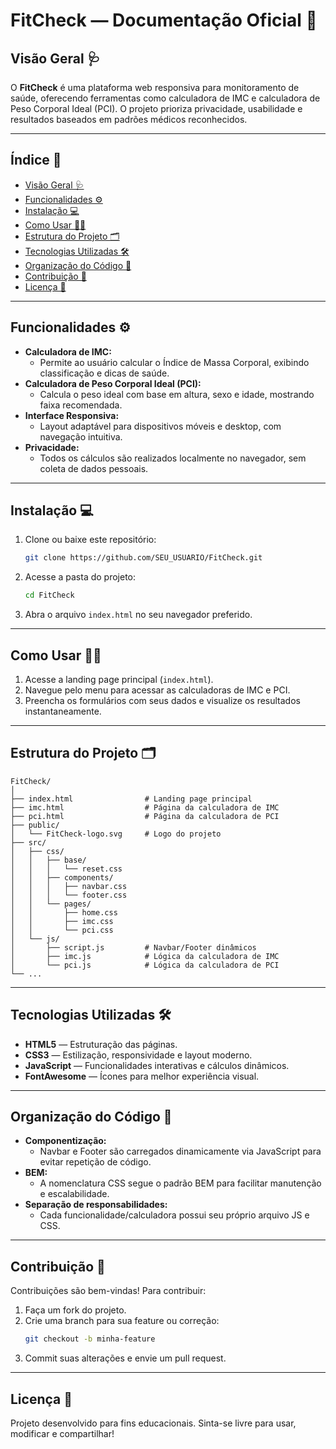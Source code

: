 

# FitCheck — Documentação Oficial 🏥

## Visão Geral 🩺
O **FitCheck** é uma plataforma web responsiva para monitoramento de saúde, oferecendo ferramentas como calculadora de IMC e calculadora de Peso Corporal Ideal (PCI). O projeto prioriza privacidade, usabilidade e resultados baseados em padrões médicos reconhecidos.

---

## Índice 📑
- [Visão Geral 🩺](#visão-geral-)
- [Funcionalidades ⚙️](#funcionalidades-)
- [Instalação 💻](#instalação-)
- [Como Usar 🧑‍💻](#como-usar-)
- [Estrutura do Projeto 🗂️](#estrutura-do-projeto-)
- [Tecnologias Utilizadas 🛠️](#tecnologias-utilizadas-)
- [Organização do Código 🧩](#organização-do-código-)
- [Contribuição 🤝](#contribuição-)
- [Licença 📄](#licença-)

---


## Funcionalidades ⚙️

- **Calculadora de IMC:**
	- Permite ao usuário calcular o Índice de Massa Corporal, exibindo classificação e dicas de saúde.
- **Calculadora de Peso Corporal Ideal (PCI):**
	- Calcula o peso ideal com base em altura, sexo e idade, mostrando faixa recomendada.
- **Interface Responsiva:**
	- Layout adaptável para dispositivos móveis e desktop, com navegação intuitiva.
- **Privacidade:**
	- Todos os cálculos são realizados localmente no navegador, sem coleta de dados pessoais.

---


## Instalação 💻

1. Clone ou baixe este repositório:
	 ```bash
	 git clone https://github.com/SEU_USUARIO/FitCheck.git
	 ```
2. Acesse a pasta do projeto:
	 ```bash
	 cd FitCheck
	 ```
3. Abra o arquivo `index.html` no seu navegador preferido.

---


## Como Usar 🧑‍💻

1. Acesse a landing page principal (`index.html`).
2. Navegue pelo menu para acessar as calculadoras de IMC e PCI.
3. Preencha os formulários com seus dados e visualize os resultados instantaneamente.

---


## Estrutura do Projeto 🗂️

```
FitCheck/
│
├── index.html                # Landing page principal
├── imc.html                  # Página da calculadora de IMC
├── pci.html                  # Página da calculadora de PCI
├── public/
│   └── FitCheck-logo.svg     # Logo do projeto
├── src/
│   ├── css/
│   │   ├── base/
│   │   │   └── reset.css
│   │   ├── components/
│   │   │   ├── navbar.css
│   │   │   └── footer.css
│   │   └── pages/
│   │       ├── home.css
│   │       ├── imc.css
│   │       └── pci.css
│   └── js/
│       ├── script.js         # Navbar/Footer dinâmicos
│       ├── imc.js            # Lógica da calculadora de IMC
│       └── pci.js            # Lógica da calculadora de PCI
└── ...
```

---


## Tecnologias Utilizadas 🛠️

- **HTML5** — Estruturação das páginas.
- **CSS3** — Estilização, responsividade e layout moderno.
- **JavaScript** — Funcionalidades interativas e cálculos dinâmicos.
- **FontAwesome** — Ícones para melhor experiência visual.

---


## Organização do Código 🧩

- **Componentização:**
	- Navbar e Footer são carregados dinamicamente via JavaScript para evitar repetição de código.
- **BEM:**
	- A nomenclatura CSS segue o padrão BEM para facilitar manutenção e escalabilidade.
- **Separação de responsabilidades:**
	- Cada funcionalidade/calculadora possui seu próprio arquivo JS e CSS.

---


## Contribuição 🤝

Contribuições são bem-vindas! Para contribuir:
1. Faça um fork do projeto.
2. Crie uma branch para sua feature ou correção:
	 ```bash
	 git checkout -b minha-feature
	 ```
3. Commit suas alterações e envie um pull request.

---


## Licença 📄

Projeto desenvolvido para fins educacionais. Sinta-se livre para usar, modificar e compartilhar!